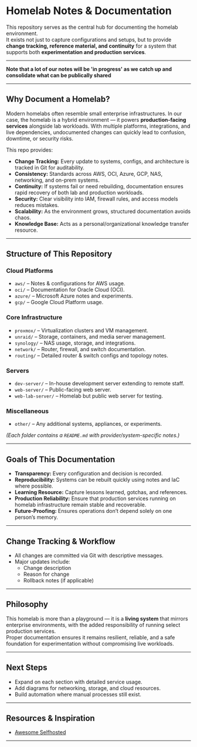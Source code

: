 # Homelab Notes & Documentation

This repository serves as the central hub for documenting the homelab environment.  
It exists not just to capture configurations and setups, but to provide **change tracking, reference material, and continuity** for a system that supports both **experimentation and production services**.

---
**Note that a lot of our notes will be 'in progress' as we catch up and consolidate what can be publically shared**

---

## Why Document a Homelab?

Modern homelabs often resemble small enterprise infrastructures. In our case, the homelab is a hybrid environment — it powers **production-facing services** alongside lab workloads. With multiple platforms, integrations, and live dependencies, undocumented changes can quickly lead to confusion, downtime, or security risks.  

This repo provides:

- **Change Tracking:** Every update to systems, configs, and architecture is tracked in Git for auditability.  
- **Consistency:** Standards across AWS, OCI, Azure, GCP, NAS, networking, and on-prem systems.  
- **Continuity:** If systems fail or need rebuilding, documentation ensures rapid recovery of both lab and production workloads.  
- **Security:** Clear visibility into IAM, firewall rules, and access models reduces mistakes.  
- **Scalability:** As the environment grows, structured documentation avoids chaos.  
- **Knowledge Base:** Acts as a personal/organizational knowledge transfer resource.  

---

## Structure of This Repository

### Cloud Platforms
- `aws/` – Notes & configurations for AWS usage.  
- `oci/` – Documentation for Oracle Cloud (OCI).  
- `azure/` – Microsoft Azure notes and experiments.  
- `gcp/` – Google Cloud Platform usage.  

### Core Infrastructure
- `proxmox/` – Virtualization clusters and VM management.  
- `unraid/` – Storage, containers, and media server management.  
- `synology/` – NAS usage, storage, and integrations.  
- `network/` – Router, firewall, and switch documentation.  
- `routing/` – Detailed router & switch configs and topology notes.  

### Servers
- `dev-server/` – In-house development server extending to remote staff.  
- `web-server/` – Public-facing web server.  
- `web-lab-server/` – Homelab but public web server for testing.  

### Miscellaneous
- `other/` – Any additional systems, appliances, or experiments.  


*(Each folder contains a `README.md` with provider/system-specific notes.)*

---

## Goals of This Documentation

- **Transparency:** Every configuration and decision is recorded.  
- **Reproducibility:** Systems can be rebuilt quickly using notes and IaC where possible.  
- **Learning Resource:** Capture lessons learned, gotchas, and references.  
- **Production Reliability:** Ensure that production services running on homelab infrastructure remain stable and recoverable.  
- **Future-Proofing:** Ensures operations don’t depend solely on one person’s memory.  

---

## Change Tracking & Workflow

- All changes are committed via Git with descriptive messages.  
- Major updates include:
  - Change description  
  - Reason for change  
  - Rollback notes (if applicable)  

---

## Philosophy

This homelab is more than a playground — it is a **living system** that mirrors enterprise environments, with the added responsibility of running select production services.  
Proper documentation ensures it remains resilient, reliable, and a safe foundation for experimentation without compromising live workloads.  

---

## Next Steps

- Expand on each section with detailed service usage.  
- Add diagrams for networking, storage, and cloud resources.  
- Build automation where manual processes still exist.  

---

## Resources & Inspiration

- [Awesome Selfhosted](https://github.com/awesome-selfhosted/awesome-selfhosted)  

---
